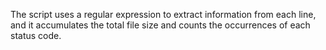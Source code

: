  The script uses a regular expression to extract information from each line, and it accumulates the total file size and counts the occurrences of each status code.
